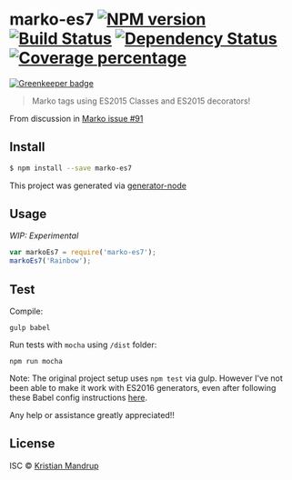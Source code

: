 marko-es7 [![NPM version](https://badge.fury.io/js/marko-es7.svg)](https://npmjs.org/package/marko-es7) [![Build Status](https://travis-ci.org//marko-es7.svg?branch=master)](https://travis-ci.org//marko-es7) [![Dependency Status](https://david-dm.org//marko-es7.svg?theme=shields.io)](https://david-dm.org//marko-es7) [![Coverage percentage](https://coveralls.io/repos//marko-es7/badge.svg)](https://coveralls.io/r//marko-es7)
==========================================================================================================================================================================================================================================================================================================================================================================================================================================

[![Greenkeeper badge](https://badges.greenkeeper.io/kristianmandrup/marko-es7.svg)](https://greenkeeper.io/)

> Marko tags using ES2015 Classes and ES2015 decorators!

From discussion in [Marko issue #91](https://github.com/marko-js/marko-widgets/issues/91#issuecomment-140222488)

Install
-------

```sh
$ npm install --save marko-es7
```

This project was generated via [generator-node](https://github.com/yeoman/generator-node/)

Usage
-----

*WIP: Experimental*

```js
var markoEs7 = require('marko-es7');
markoEs7('Rainbow');
```

Test
----

Compile:

`gulp babel`

Run tests with `mocha` using `/dist` folder:

`npm run mocha`

Note: The original project setup uses `npm test` via gulp. However I've not been able to make it work with ES2016 generators, even after following these Babel config instructions [here](http://www.mikeobrien.net/blog/).

Any help or assistance greatly appreciated!!

License
-------

ISC © [Kristian Mandrup](https://github.com/kristianmandrup)

